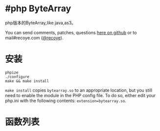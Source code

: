#php ByteArray
===
php版本的ByteArray,like java,as3。

You can send comments, patches, questions [here on github](https://github.com/recoye/php-bytearray/issues) or to mail#recoye.com ([@recoye](http://weibo.com/trco)).

# 安装

~~~
phpize
./configure
make && make install
~~~

`make install` copies `bytearray.so` to an appropriate location, but you still need to enable the module in the PHP config file. To do so, either edit your php.ini with the following contents: `extension=bytearray.so`.

# 函数列表

